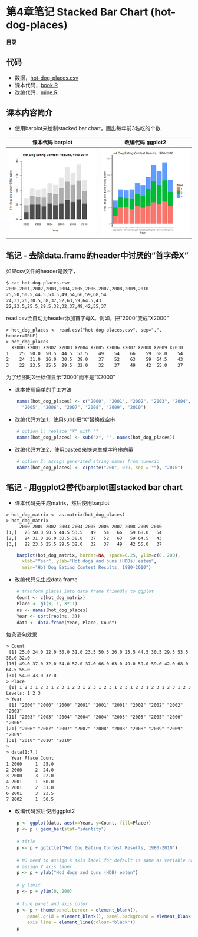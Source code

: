 # 第4章笔记 Stacked Bar Chart (hot-dog-places)

**目录**

## 代码
 - 数据，[hot-dog-places.csv](hot-dog-places.csv)
 - 课本代码，[book.R](book.R)
 - 改编代码，[mine.R](mine.R)

## 课本内容简介

 - 使用barplot来绘制stacked bar chart，画出每年前3名吃的个数

课本代码 barplot | 改编代码 ggplot2
--------|--------
![课本代码](book.png)|![改编代码](mine.png)

## 笔记 - 去除data.frame的header中讨厌的“首字母X”

如果csv文件的header是数字，
```
$ cat hot-dog-places.csv
2000,2001,2002,2003,2004,2005,2006,2007,2008,2009,2010
25,50,50.5,44.5,53.5,49,54,66,59,68,54
24,31,26,30.5,38,37,52,63,59,64.5,43
22,23.5,25.5,29.5,32,32,37,49,42,55,37
```

read.csv会自动为header添加首字母X。例如，把“2000”变成“X2000”
```
> hot_dog_places <- read.csv("hot-dog-places.csv", sep=",", header=TRUE)
> hot_dog_places
  X2000 X2001 X2002 X2003 X2004 X2005 X2006 X2007 X2008 X2009 X2010
1    25  50.0  50.5  44.5  53.5    49    54    66    59  68.0    54
2    24  31.0  26.0  30.5  38.0    37    52    63    59  64.5    43
3    22  23.5  25.5  29.5  32.0    32    37    49    42  55.0    37
```

为了绘图时X坐标值显示“2000”而不是“X2000”
 - 课本使用简单的手工方法

```R
    names(hot_dog_places) <- c("2000", "2001", "2002", "2003", "2004",
      "2005", "2006", "2007", "2008", "2009", "2010")
```

 - 改编代码方法1，使用sub()把“X”替换成空串

```R
    # option 1: replace "X" with ""
    names(hot_dog_places) <- sub("X", "", names(hot_dog_places))
```

 - 改编代码方法2，使用paste()来快速生成字符串向量

```R
    # option 2: assign generated string names from numeric
    names(hot_dog_places) <- c(paste("200", 0:9, sep = ""), "2010")
```

## 笔记 - 用ggplot2替代barplot画stacked bar chart

 - 课本代码先生成matrix，然后使用barplot

```
> hot_dog_matrix <- as.matrix(hot_dog_places)
> hot_dog_matrix
     2000 2001 2002 2003 2004 2005 2006 2007 2008 2009 2010
[1,]   25 50.0 50.5 44.5 53.5   49   54   66   59 68.0   54
[2,]   24 31.0 26.0 30.5 38.0   37   52   63   59 64.5   43
[3,]   22 23.5 25.5 29.5 32.0   32   37   49   42 55.0   37
```

```R
    barplot(hot_dog_matrix, border=NA, space=0.25, ylim=c(0, 200),
      xlab="Year", ylab="Hot dogs and buns (HDBs) eaten",
      main="Hot Dog Eating Contest Results, 1980-2010")
```

 - 改编代码先生成data frame

```R
    # tranform places into data frame friendly to ggplot
    Count <- c(hot_dog_matrix)
    Place <- gl(3, 1, 3*11)
    ns <- names(hot_dog_places)
    Year <- sort(rep(ns, 3))
    data <- data.frame(Year, Place, Count)
```

每条语句效果

```
> Count
 [1] 25.0 24.0 22.0 50.0 31.0 23.5 50.5 26.0 25.5 44.5 30.5 29.5 53.5 38.0 32.0
[16] 49.0 37.0 32.0 54.0 52.0 37.0 66.0 63.0 49.0 59.0 59.0 42.0 68.0 64.5 55.0
[31] 54.0 43.0 37.0
> Place
 [1] 1 2 3 1 2 3 1 2 3 1 2 3 1 2 3 1 2 3 1 2 3 1 2 3 1 2 3 1 2 3 1 2 3
Levels: 1 2 3
> Year
 [1] "2000" "2000" "2000" "2001" "2001" "2001" "2002" "2002" "2002" "2003"
[11] "2003" "2003" "2004" "2004" "2004" "2005" "2005" "2005" "2006" "2006"
[21] "2006" "2007" "2007" "2007" "2008" "2008" "2008" "2009" "2009" "2009"
[31] "2010" "2010" "2010"
> 
> data[1:7,]
  Year Place Count
1 2000     1  25.0
2 2000     2  24.0
3 2000     3  22.0
4 2001     1  50.0
5 2001     2  31.0
6 2001     3  23.5
7 2002     1  50.5
```

 - 改编代码然后使用ggplot2

```R
    p <- ggplot(data, aes(x=Year, y=Count, fill=Place))
    p <- p + geom_bar(stat="identity")

    # title
    p <- p + ggtitle("Hot Dog Eating Contest Results, 1980-2010")

    # NO need to assign X axis label for default is same as variable name
    # assign Y axis label  
    p <- p + ylab("Hod dogs and buns (HDB) eaten")

    # y limit
    p <- p + ylim(0, 200)

    # tune panel and axis color
    p <- p + theme(panel.border = element_blank(),
        panel.grid = element_blank(), panel.background = element_blank(),
        axis.line = element_line(colour="black"))
    p
```
